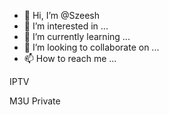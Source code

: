 - 👋 Hi, I’m @Szeesh
- 👀 I’m interested in ...
- 🌱 I’m currently learning ...
- 💞️ I’m looking to collaborate on ...
- 📫 How to reach me ...

<!---
Szeesh/Szeesh is a ✨ special ✨ repository because its `README.md` (this file) appears on your GitHub profile.
You can click the Preview link to take a look at your changes.
--->IPTV
M3U
Private
